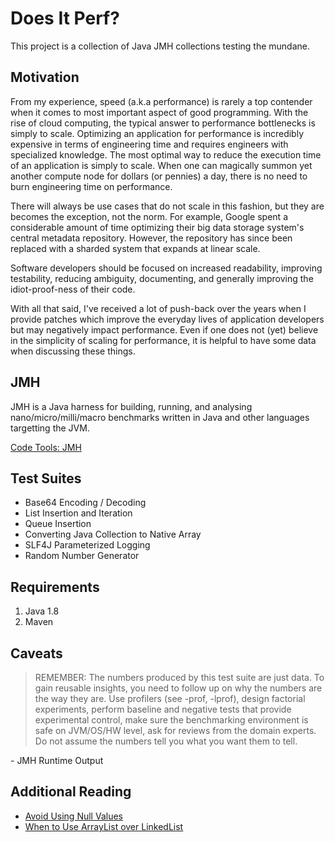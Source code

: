 # Does It Perf?

This project is a collection of Java JMH collections testing the mundane.

## Motivation

From my experience, speed (a.k.a performance) is rarely a top contender when it comes to most important aspect of good programming. With the rise of cloud computing, the typical answer to performance bottlenecks is simply to scale. Optimizing an application for performance is incredibly expensive in terms of engineering time and requires engineers with specialized knowledge. The most optimal way to reduce the execution time of an application is simply to scale. When one can magically summon yet another compute node for dollars (or pennies) a day, there is no need to burn engineering time on performance. 

There will always be use cases that do not scale in this fashion, but they are becomes the exception, not the norm. For example, Google spent a considerable amount of time optimizing their big data storage system's central metadata repository.  However, the repository has since been replaced with a sharded system that expands at linear scale. 

Software developers should be focused on increased readability, improving testability, reducing ambiguity, documenting, and generally improving the idiot-proof-ness of their code.

With all that said, I've received a lot of push-back over the years when I provide patches which improve the everyday lives of application developers but may negatively impact performance. Even if one does not (yet) believe in the simplicity of scaling for performance, it is helpful to have some data when discussing these things.

## JMH

JMH is a Java harness for building, running, and analysing nano/micro/milli/macro benchmarks written in Java and other languages targetting the JVM.

[Code Tools: JMH](https://openjdk.java.net/projects/code-tools/jmh/)

## Test Suites

* Base64 Encoding / Decoding
* List Insertion and Iteration
* Queue Insertion
* Converting Java Collection to Native Array
* SLF4J Parameterized Logging
* Random Number Generator

## Requirements
1. Java 1.8
2. Maven

## Caveats

> REMEMBER: The numbers produced by this test suite are just data. To gain reusable insights, you need to follow up on why the numbers are the way they are. Use profilers (see -prof, -lprof), design factorial experiments, perform baseline and negative tests that provide experimental control, make sure the benchmarking environment is safe on JVM/OS/HW level, ask for reviews from the domain experts. Do not assume the numbers tell you what you want them to tell.

 \- JMH Runtime Output

## Additional Reading

* [Avoid Using Null Values](https://github.com/google/guava/wiki/UsingAndAvoidingNullExplained)
* [When to Use ArrayList over LinkedList](https://stackoverflow.com/questions/322715/when-to-use-linkedlist-over-arraylist-in-java)